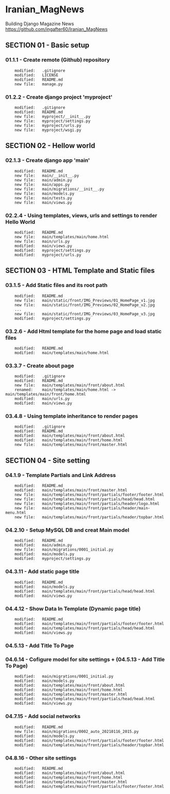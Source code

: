 # Iranian_MagNews
Building Django Magazine News
https://github.com/ingafter60/Iranian_MagNews

## SECTION 01 - Basic setup

### 01.1.1 - Create remote (Github) repository

        modified:   .gitignore
        modified:   LICENSE
        modified:   README.md
        new file:   manage.py

### 01.2.2 - Create django project 'myproject' 

        modified:   .gitignore
        modified:   README.md
        new file:   myproject/__init__.py
        new file:   myproject/settings.py
        new file:   myproject/urls.py
        new file:   myproject/wsgi.py

## SECTION 02 - Hellow world

### 02.1.3 - Create django app 'main'

        modified:   README.md
        new file:   main/__init__.py
        new file:   main/admin.py
        new file:   main/apps.py
        new file:   main/migrations/__init__.py
        new file:   main/models.py
        new file:   main/tests.py
        new file:   main/views.py

### 02.2.4 - Using templates, views, urls and settings to render Hello World 

        modified:   README.md
        new file:   main/templates/main/home.html
        new file:   main/urls.py
        modified:   main/views.py
        modified:   myproject/settings.py
        modified:   myproject/urls.py

## SECTION 03 - HTML Template and Static files

### 03.1.5 - Add Static files and its root path

        modified:   README.md
        new file:   main/static/front/IMG_Previews/01_HomePage_v1.jpg
        new file:   main/static/front/IMG_Previews/02_HomePage_v2.jpg
        ...
        new file:   main/static/front/IMG_Previews/03_HomePage_v3.jpg
        modified:   myproject/settings.py

### 03.2.6 - Add Html template for the home page and load static files

        modified:   README.md
        modified:   main/templates/main/home.html 


### 03.3.7 - Create about page

        modified:   .gitignore
        modified:   README.md
        new file:   main/templates/main/front/about.html
        renamed:    main/templates/main/home.html -> main/templates/main/front/home.html
        modified:   main/urls.py
        modified:   main/views.py

### 03.4.8 - Using template inheritance to render pages 

        modified:   .gitignore
        modified:   README.md
        modified:   main/templates/main/front/about.html
        modified:   main/templates/main/front/home.html
        new file:   main/templates/main/front/master.html


## SECTION 04 - Site setting


### 04.1.9 - Template Partials and Link Address

        modified:   README.md
        modified:   main/templates/main/front/master.html
        new file:   main/templates/main/front/partials/footer/footer.html
        new file:   main/templates/main/front/partials/head/head.html
        new file:   main/templates/main/front/partials/header/logo.html
        new file:   main/templates/main/front/partials/header/main-menu.html
        new file:   main/templates/main/front/partials/header/topbar.html
        
### 04.2.10 - Setup MySQL DB and creat Main model

        modified:   README.md
        modified:   main/admin.py
        new file:   main/migrations/0001_initial.py
        modified:   main/models.py
        modified:   myproject/settings.py

### 04.3.11 - Add static page title

        modified:   README.md
        modified:   main/models.py
        modified:   main/templates/main/front/partials/head/head.html
        modified:   main/views.py

### 04.4.12 - Show Data In Template (Dynamic page title)

        modified:   README.md
        modified:   main/templates/main/front/partials/footer/footer.html
        modified:   main/templates/main/front/partials/head/head.html
        modified:   main/views.py

### 04.5.13 - Add Title To Page

### 04.6.14 - Cofigure model for site settings + (04.5.13 - Add Title To Page)

        modified:   main/migrations/0001_initial.py
        modified:   main/models.py
        modified:   main/templates/main/front/about.html
        modified:   main/templates/main/front/home.html
        modified:   main/templates/main/front/master.html
        modified:   main/templates/main/front/partials/head/head.html
        modified:   main/views.py

### 04.7.15 - Add social networks

        modified:   README.md
        new file:   main/migrations/0002_auto_20210116_2015.py
        modified:   main/models.py
        modified:   main/templates/main/front/partials/footer/footer.html
        modified:   main/templates/main/front/partials/header/topbar.html
        
### 04.8.16 - Other site settings

        modified:   README.md
        modified:   main/templates/main/front/about.html
        modified:   main/templates/main/front/home.html
        modified:   main/templates/main/front/master.html
        modified:   main/templates/main/front/partials/footer/footer.html























































































































